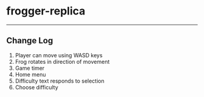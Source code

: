 # frogger-replica


----------
Change Log
----------

1. Player can move using WASD keys
2. Frog rotates in direction of movement
3. Game timer
4. Home menu
5. Difficulty text responds to selection
6. Choose difficulty